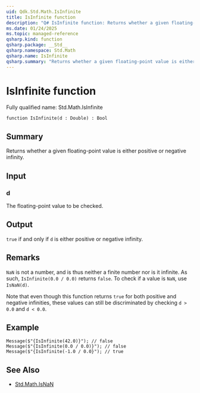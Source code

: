```yaml
---
uid: Qdk.Std.Math.IsInfinite
title: IsInfinite function
description: "Q# IsInfinite function: Returns whether a given floating-point value is either positive or negative infinity."
ms.date: 01/24/2025
ms.topic: managed-reference
qsharp.kind: function
qsharp.package: __Std__
qsharp.namespace: Std.Math
qsharp.name: IsInfinite
qsharp.summary: "Returns whether a given floating-point value is either positive or negative infinity."
---
```


# IsInfinite function

Fully qualified name: Std.Math.IsInfinite

```qsharp
function IsInfinite(d : Double) : Bool
```

## Summary
Returns whether a given floating-point value is either positive or
negative infinity.

## Input
### d
The floating-point value to be checked.

## Output
`true` if and only if `d` is either positive or negative infinity.

## Remarks
`NaN` is not a number, and is thus neither a finite number nor
is it infinite. As such, `IsInfinite(0.0 / 0.0)` returns `false`.
To check if a value is `NaN`, use `IsNaN(d)`.

Note that even though this function returns `true` for both
positive and negative infinities, these values can still be
discriminated by checking `d > 0.0` and `d < 0.0`.

## Example
```qsharp
Message($"{IsInfinite(42.0)}"); // false
Message($"{IsInfinite(0.0 / 0.0)}"); // false
Message($"{IsInfinite(-1.0 / 0.0}"); // true
```

## See Also
- [Std.Math.IsNaN](xref:Qdk.Std.Math.IsNaN)
